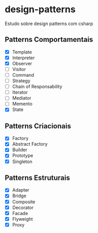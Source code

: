 # design-patterns
Estudo sobre design patterns com csharp

## Patterns Comportamentais
- [x] Template
- [x] Interpreter
- [x] Observer
- [ ] Visitor
- [ ] Command
- [ ] Strategy
- [ ] Chain of Responsability
- [ ] Iterator
- [ ] Mediator
- [ ] Memento
- [x] State

## Patterns Criacionais
- [x] Factory
- [x] Abstract Factory
- [x] Builder
- [x] Prototype
- [x] Singleton

## Patterns Estruturais
- [x] Adapter
- [x] Bridge
- [x] Composite
- [x] Decorator
- [x] Facade
- [x] Flyweight
- [x] Proxy
